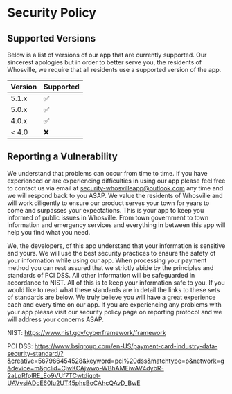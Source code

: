 # Security Policy

## Supported Versions

Below is a list of versions of our app that are currently
supported. Our sincerest apologies but in order to better
serve you, the residents of Whosville, we require that all
residents use a supported version of the app.

| Version | Supported          |
| ------- | ------------------ |
| 5.1.x   | :white_check_mark: |
| 5.0.x   | :white_check_mark: |
| 4.0.x   | :white_check_mark: |
| < 4.0   | :x:                |

## Reporting a Vulnerability

We understand that problems can occur from time to time. 
If you have experienced or are experiencing difficulties
in using our app please feel free to contact us via email at security-whosvilleapp@outlook.com any time
and we will respond back to you ASAP. 
We value the residents of Whosville and will work diligently to ensure 
our product serves your town for years to come and surpasses your expectations.
This is your app to keep you informed of public issues in Whosville. 
From town government to town information and emergency services and everything in between this app will 
help you find what you need. 

We, the developers, of this app understand that your information is sensitive and yours. We will use the 
best security practices to ensure the safety of your information while using our app. When processing your payment method you can rest assured that we strictly
abide by the principles and standards of PCI DSS. All other information will be safeguarded in accordance 
to NIST. All of this is to keep your information safe to you. If you would like to read what these standards 
are in detail the links to these sets of standards are below. We truly believe you will have a great 
experience each and every time on our app. If you are experiencing any problems with your app please visit 
our security policy page on reporting protocol and we will address your concerns ASAP. 

NIST:
https://www.nist.gov/cyberframework/framework

PCI DSS:
https://www.bsigroup.com/en-US/payment-card-industry-data-security-standard/?&creative=567966454528&keyword=pci%20dss&matchtype=p&network=g&device=m&gclid=CjwKCAjwwo-WBhAMEiwAV4dybR-2aLpRfplRE_Eo9VUf7TCwtdiqot-UAVvsiADcE60Iu2UT45phsBoCAhcQAvD_BwE

